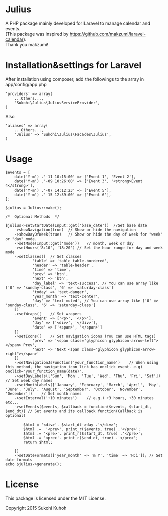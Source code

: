 Julius
====

A PHP package mainly developed for Laravel to manage calendar and events.  
(This package was inspired by https://github.com/makzumi/laravel-calendar).  
Thank you makzumi!

Installation&settings for Laravel
====

After installation using composer, add the followings to the array in  app/config/app.php

    'providers' => array(  
        ...Others...,  
        'Sukohi\Julius\JuliusServiceProvider',
    )

Also

    'aliases' => array(  
        ...Others...,  
        'Julius' => 'Sukohi\Julius\Facades\Julius',
    )

Usage
====  
    
    $events = [
        date('Y-m') .'-11 10:15:00' => ['Event 1', 'Event 2'],
        date('Y-m') .'-09 10:26:00' => ['Event 3', '<strong>Event 4</strong>'],
        date('Y-m') .'-07 14:12:23' => ['Event 5'],
        date('Y-m') .'-15 12:39:00' => ['Event 6'],
    ];
    
	$julius = Julius::make();
	
	/*  Optional Methods  */

	$julius->setStartDate(Input::get('base_date'))	//Set base date
		->showNavigation(true)	// Show or hide the navigation
		->showDayOfWeek(true)	// Show or hide the day of week for "week" or "day" mode.
		->setMode(Input::get('mode'))	// month, week or day
		->setHours('8:10', '18:20')	// Set the hour range for day and week mode
		->setClasses([	// Set classes
				'table' => 'table table-bordered', 
				'header' => 'table-header', 
				'time' => 'time', 
				'prev' => 'btn', 
				'next' => 'btn', 
				'day_label' => 'text-success', // You can use array like ['0' => 'sunday-class', '6' => 'saturday-class']
				'today' => 'text-danger',
				'year_month' => 'text-center', 
				'day' => 'text-muted', // You can use array like ['0' => 'sunday-class', '6' => 'saturday-class']
		])
		->setWraps([	// Set wrapers
				'event' => ['<p>', '</p>'], 
				'day' => ['<div>', '</div>'], 
				'date' => ['<span>', '</span>']
		])
		->setIcons([	// Set navigation icons (You can use HTML tags)
				'prev' => '<span class="glyphicon glyphicon-arrow-left"></span> Prev', 
				'next' => 'Next <span class="glyphicon glyphicon-arrow-right"></span>'
		])
		->setNavigationJsFunction('your_function_name')    // When using this method, the navigation icon link has onclick event. e.g) onclick="your_function_name(date)".
		->setDayLabels(['Sun', 'Mon', 'Tue', 'Wed', 'Thu', 'Fri', 'Sat'])	// Set week day names
		->setMonthLabels(['January', 'February', 'March', 'April', 'May', 'June', 'July', 'August', 'September', 'October', 'November', 'December'])	// Set month names
		->setInterval('+10 minutes')	// e.g.) +3 hours, +30 minutes etc...
		->setEvents($events, $callback = function($events, $start_dt, $end_dt){	// Set events and its callback function(Callback is optional)
			
			$html = '<div>'. $start_dt->day .'</div>';
			$html .=  '<pre>'. print_r($events, true) .'</pre>';
			$html .= '<pre>'. print_r($start_dt, true) .'</pre>';
			$html .= '<pre>'. print_r($end_dt, true) .'</pre>';
			return $html;
			
		})
		->setDateFormats(['year_month' => 'm Y', 'time' => 'H:i']);	// Set date formats
    echo $julius->generate();
    
License
====
This package is licensed under the MIT License.

Copyright 2015 Sukohi Kuhoh